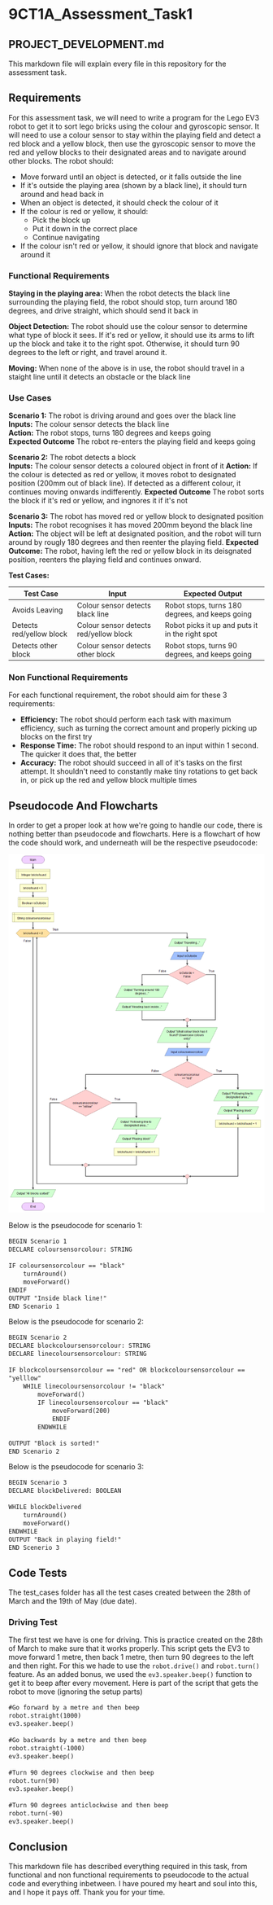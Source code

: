 # 9CT1A_Assessment_Task1

## PROJECT_DEVELOPMENT.md

This markdown file will explain every file in this repository for the assessment task.

## Requirements

For this assessment task, we will need to write a program for the Lego EV3 robot to get it to sort lego bricks using the colour and gyroscopic sensor. It will need to use a colour sensor to stay within the playing field and detect a red block and a yellow block, then use the gyroscopic sensor to move the red and yellow blocks to their designated areas and to navigate around other blocks. The robot should:

- Move forward until an object is detected, or it falls outside the line
- If it's outside the playing area (shown by a black line), it should turn around and head back in
- When an object is detected, it should check the colour of it
- If the colour is red or yellow, it should:
    - Pick the block up
    - Put it down in the correct place
    - Continue navigating
- If the colour isn't red or yellow, it should ignore that block and navigate around it

### Functional Requirements

**Staying in the playing area:** When the robot detects the black line surrounding the playing field, the robot should stop, turn around 180 degrees, and drive straight, which should send it back in  
  
**Object Detection:** The robot should use the colour sensor to determine what type of block it sees. If it's red or yellow, it should use its arms to lift up the block and take it to the right spot. Otherwise, it should turn 90 degrees to the left or right, and travel around it.

**Moving:** When none of the above is in use, the robot should travel in a staight line until it detects an obstacle or the black line

### Use Cases

**Scenario 1:** The robot is driving around and goes over the black line  
**Inputs:** The colour sensor detects the black line  
**Action:** The robot stops, turns 180 degrees and keeps going  
**Expected Outcome** The robot re-enters the playing field and keeps going  
  
**Scenario 2:** The robot detects a block   
**Inputs:** The colour sensor detects a coloured object in front of it
**Action:** If the colour is detected as red or yellow, it moves robot to designated position (200mm out of black line). If detected as a different colour, it continues moving onwards indifferently.
**Expected Outcome** The robot sorts the block if it's red or yellow, and ingnores it if it's not  

**Scenario 3:** The robot has moved red or yellow block to designated position
**Inputs:** The robot recognises it has moved 200mm beyond the black line
**Action:** The object will be left at designated position, and the robot will turn around by rougly 180 degrees and then reenter the playing field.
**Expected Outcome:** The robot, having left the red or yellow block in its deisgnated position, reenters the playing field and continues onward.

**Test Cases:**

| Test Case              | Input                                | Expected Output                               |
|------------------------|--------------------------------------|-----------------------------------------------|
|Avoids Leaving          |Colour sensor detects black line      |Robot stops, turns 180 degrees, and keeps going|
|Detects red/yellow block|Colour sensor detects red/yellow block|Robot picks it up and puts it in the right spot|
|Detects other block     |Colour sensor detects other block     |Robot stops, turns 90 degrees, and keeps going |

### Non Functional Requirements

For each functional requirement, the robot should aim for these 3 requirements:  

- **Efficiency:** The robot should perform each task with maximum efficiency, such as turning the correct amount and properly picking up blocks on the first try  
- **Response Time:** The robot should respond to an input within 1 second. The quicker it does that, the better
- **Accuracy:** The robot should succeed in all of it's tasks on the first attempt. It shouldn't need to constantly make tiny rotations to get back in, or pick up the red and yellow block multiple times

## Pseudocode And Flowcharts

In order to get a proper look at how we're going to handle our code, there is nothing better than pseudocode and flowcharts. Here is a flowchart of how the code should work, and underneath will be the respective pseudocode: 

![Flowchart describing the process of the code used in the assessment task](/assessmenttaskpseudocode.png "Flowchart of Assessment Task")

Below is the pseudocode for scenario 1:
```
BEGIN Scenario 1
DECLARE coloursensorcolour: STRING

IF coloursensorcolour == "black"
    turnAround()
    moveForward()
ENDIF
OUTPUT "Inside black line!"
END Scenario 1
```

Below is the pseudocode for scenario 2:
```
BEGIN Scenario 2
DECLARE blockcoloursensorcolour: STRING
DECLARE linecoloursensorcolour: STRING

IF blockcoloursensorcolour == "red" OR blockcoloursensorcolour == "yelllow" 
    WHILE linecoloursensorcolour != "black"
        moveForward()
        IF linecoloursensorcolour == "black" 
            moveForward(200)
            ENDIF
        ENDWHILE

OUTPUT "Block is sorted!"
END Scenario 2
```

Below is the pseudocode for scenario 3:
```
BEGIN Scenario 3
DECLARE blockDelivered: BOOLEAN

WHILE blockDelivered
    turnAround()
    moveForward()
ENDWHILE
OUTPUT "Back in playing field!"
END Scenerio 3
```

## Code Tests

The test_cases folder has all the test cases created between the 28th of March and the 19th of May (due date).

### Driving Test

The first test we have is one for driving. This is practice created on the 28th of March to make sure that it works properly. This script gets the EV3 to move forward 1 metre, then back 1 metre, then turn 90 degrees to the left and then right. For this we hade to use the `robot.drive()` and `robot.turn()` feature. As an added bonus, we used the `ev3.speaker.beep()` function to get it to beep after every movement. Here is part of the script that gets the robot to move (ignoring the setup parts)

```
#Go forward by a metre and then beep
robot.straight(1000)
ev3.speaker.beep()

#Go backwards by a metre and then beep
robot.straight(-1000)
ev3.speaker.beep()

#Turn 90 degrees clockwise and then beep
robot.turn(90)
ev3.speaker.beep()

#Turn 90 degrees anticlockwise and then beep
robot.turn(-90)
ev3.speaker.beep()
```

## Conclusion

This markdown file has described everything required in this task, from functional and non functional requirements to pseudocode to the actual code and everything inbetween. I have poured my heart and soul into this, and I hope it pays off. Thank you for your time.
